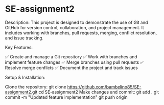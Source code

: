 # SE-assignment2

Description:
  This project is designed to demonstrate the use of Git and GitHub for version control, collaboration, and project management. It includes working with branches, pull requests, merging, conflict resolution, and issue tracking.

Key Features:

  ✅ Create and manage a Git repository
  ✅ Work with branches and implement feature changes
  ✅ Merge branches using pull requests
  ✅ Resolve merge conflicts
  ✅ Document the project and track issues

Setup & Installation:

  Clone the repository: git clone https://github.com/bambelino85/SE-assignment2.git
  cd SE-assignment2
Make changes and commit:
  git add .
  git commit -m "Updated feature implementation"
  git push origin <branch-name>

  
